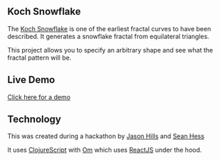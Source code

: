 Koch Snowflake
--------------

The [Koch Snowflake](http://en.wikipedia.org/wiki/Koch_snowflake) is one of the earliest fractal curves to have been described. It generates a snowflake fractal from equilateral triangles.

This project allows you to specify an arbitrary shape and see what the fractal pattern will be.

Live Demo
---------

[Click here for a demo](http://argonauthills.github.io/koch/)

Technology
----------

This was created during a hackathon by [Jason Hills](https://github.com/argonauthills) and [Sean Hess](https://github.com/seanhess)

It uses [ClojureScript](https://github.com/clojure/clojurescript) with [Om](https://github.com/swannodette/om) which uses [ReactJS](http://facebook.github.io/react/) under the hood.
